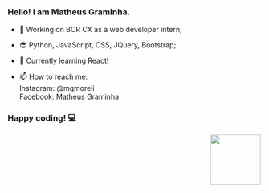 ### Hello! I am Matheus Graminha.

- 🔭 Working on BCR CX as a web developer intern; 
- 😎 Python, JavaScript, CSS, JQuery, Bootstrap;
- 🌱 Currently learning React!

- 📫 How to reach me: <br>
     Instagram: @mgmoreli <br>
     Facebook: Matheus Graminha
     
### Happy coding! 💻

<img align="right" width="100" height="100" src="https://user-images.githubusercontent.com/37777517/103916870-b76f6680-50eb-11eb-8d87-e9c18a40c9b8.png"> 
